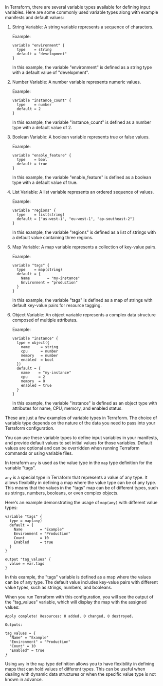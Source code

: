 In Terraform, there are several variable types available for defining input variables. Here are some commonly used variable types along with example manifests and default values:

1. String Variable:
   A string variable represents a sequence of characters.

   Example:
   ```hcl
   variable "environment" {
     type    = string
     default = "development"
   }
   ```

   In this example, the variable "environment" is defined as a string type with a default value of "development".

2. Number Variable:
   A number variable represents numeric values.

   Example:
   ```hcl
   variable "instance_count" {
     type    = number
     default = 2
   }
   ```

   In this example, the variable "instance_count" is defined as a number type with a default value of 2.

3. Boolean Variable:
   A boolean variable represents true or false values.

   Example:
   ```hcl
   variable "enable_feature" {
     type    = bool
     default = true
   }
   ```

   In this example, the variable "enable_feature" is defined as a boolean type with a default value of true.

4. List Variable:
   A list variable represents an ordered sequence of values.

   Example:
   ```hcl
   variable "regions" {
     type    = list(string)
     default = ["us-west-1", "eu-west-1", "ap-southeast-2"]
   }
   ```

   In this example, the variable "regions" is defined as a list of strings with a default value containing three regions.

5. Map Variable:
   A map variable represents a collection of key-value pairs.

   Example:
   ```hcl
   variable "tags" {
     type    = map(string)
     default = {
       Name        = "my-instance"
       Environment = "production"
     }
   }
   ```

   In this example, the variable "tags" is defined as a map of strings with default key-value pairs for resource tagging.

6. Object Variable:
   An object variable represents a complex data structure composed of multiple attributes.

   Example:
   ```hcl
   variable "instance" {
     type = object({
       name     = string
       cpu      = number
       memory   = number
       enabled  = bool
     })
     default = {
       name    = "my-instance"
       cpu     = 2
       memory  = 8
       enabled = true
     }
   }
   ```

   In this example, the variable "instance" is defined as an object type with attributes for name, CPU, memory, and enabled status.

These are just a few examples of variable types in Terraform. The choice of variable type depends on the nature of the data you need to pass into your Terraform configuration.

You can use these variable types to define input variables in your manifests, and provide default values to set initial values for those variables. Default values are optional and can be overridden when running Terraform commands or using variable files.

In terraform `any` is used as the value type in the `map` type definition for the variable "tags". 

`any` is a special type in Terraform that represents a value of any type. It allows flexibility in defining a map where the value type can be of any type. This means that the values in the "tags" map can be of different types, such as strings, numbers, booleans, or even complex objects.

Here's an example demonstrating the usage of `map(any)` with different value types:

```hcl
variable "tags" {
  type = map(any)
  default = {
    Name        = "Example"
    Environment = "Production"
    Count       = 10
    Enabled     = true
  }
}

output "tag_values" {
  value = var.tags
}
```

In this example, the "tags" variable is defined as a map where the values can be of any type. The default value includes key-value pairs with different value types, such as strings, numbers, and booleans.

When you run Terraform with this configuration, you will see the output of the "tag_values" variable, which will display the map with the assigned values:

```
Apply complete! Resources: 0 added, 0 changed, 0 destroyed.

Outputs:

tag_values = {
  "Name" = "Example"
  "Environment" = "Production"
  "Count" = 10
  "Enabled" = true
}
```

Using `any` in the `map` type definition allows you to have flexibility in defining maps that can hold values of different types. This can be useful when dealing with dynamic data structures or when the specific value type is not known in advance.
